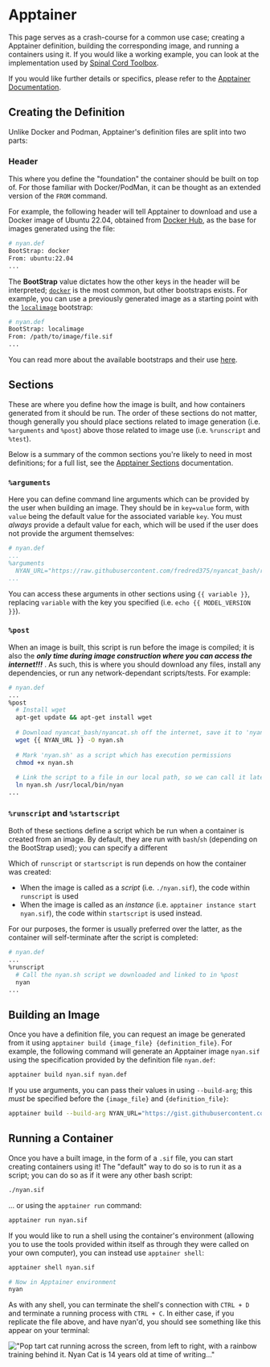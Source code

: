 # Apptainer

This page serves as a crash-course for a common use case; creating a Apptainer definition, building the corresponding image, and running a containers using it. If you would like a working example, you can look at the implementation used by [Spinal Cord Toolbox](https://github.com/spinalcordtoolbox/spinalcordtoolbox/tree/master/contrib/apptainer).

If you would like further details or specifics, please refer to the [Apptainer Documentation](https://apptainer.org/docs/user/latest/).

## Creating the Definition

Unlike Docker and Podman, Apptainer's definition files are split into two parts:

### Header

This where you define the "foundation" the container should be built on top of. For those familiar with Docker/PodMan, it can be thought as an extended version of the `FROM` command.

For example, the following header will tell Apptainer to download and use a Docker image of Ubuntu 22.04, obtained from [Docker Hub](https://hub.docker.com/), as the base for images generated using the file:

```bash
# nyan.def
BootStrap: docker
From: ubuntu:22.04
...
```

The **BootStrap** value dictates how the other keys in the header will be interpreted; [`docker`](https://apptainer.org/docs/user/main/appendix.html#build-docker-module) is the most common, but other bootstraps exists. For example, you can use a previously generated image as a starting point with the [`localimage`](https://apptainer.org/docs/user/main/appendix.html#build-localimage) bootstrap:

```bash
# nyan.def
BootStrap: localimage
From: /path/to/image/file.sif
...
```

You can read more about the available bootstraps and their use [here](https://apptainer.org/docs/user/main/definition_files.html#preferred-bootstrap-agents).

## Sections

These are where you define how the image is built, and how containers generated from it should be run. The order of these sections do not matter, though generally you should place sections related to image generation (i.e. `%arguments` and `%post`) above those related to image use (i.e. `%runscript` and `%test`). 

Below is a summary of the common sections you're likely to need in most definitions; for a full list, see the [Apptainer Sections](https://apptainer.org/docs/user/main/definition_files.html#sections) documentation. 

### `%arguments`

Here you can define command line arguments which can be provided by the user when building an image. They should be in `key=value` form, with `value` being the default value for the associated variable `key`. You must _always_ provide a default value for each, which will be used if the user does not provide the argument themselves:

```yaml
# nyan.def
...
%arguments
  NYAN_URL="https://raw.githubusercontent.com/fredred375/nyancat_bash/refs/heads/main/nyancat.sh"
...
```

You can access these arguments in other sections using `{{ variable }}`, replacing `variable` with the key you specified (i.e. `echo {{ MODEL_VERSION }}`).

### `%post`

When an image is built, this script is run before the image is compiled; it is also the **_only time during image construction where you can access the internet!!!_** . As such, this is where you should download any files, install any dependencies, or run any network-dependant scripts/tests. For example:

```bash
# nyan.def
...
%post
  # Install wget
  apt-get update && apt-get install wget
  
  # Download nyancat_bash/nyancat.sh off the internet, save it to 'nyan.sh'
  wget {{ NYAN_URL }} -O nyan.sh
  
  # Mark 'nyan.sh' as a script which has execution permissions
  chmod +x nyan.sh
  
  # Link the script to a file in our local path, so we can call it later
  ln nyan.sh /usr/local/bin/nyan
...
```

### `%runscript` and `%startscript` 

Both of these sections define a script which be run when a container is created from an image. By default, they are run with `bash`/`sh` (depending on the BootStrap used); you can specify a different   

Which of `runscript` or `startscript` is run depends on how the container was created:

* When the image is called as a _script_ (i.e. `./nyan.sif`), the code within `runscript` is used
* When the image is called as an _instance_ (i.e. `apptainer instance start nyan.sif`), the code within `startscript` is used instead.

For our purposes, the former is usually preferred over the latter, as the container will self-terminate after the script is completed:

```bash
# nyan.def
...
%runscript
  # Call the nyan.sh script we downloaded and linked to in %post
  nyan
...
```

## Building an Image

Once you have a definition file, you can request an image be generated from it using `apptainer build {image_file} {definition_file}`. For example, the following command will generate an Apptainer image `nyan.sif` using the specification provided by the definition file `nyan.def`:

```bash
apptainer build nyan.sif nyan.def
```

If you use arguments, you can pass their values in using `--build-arg`; this _must_ be specified before the `{image_file}` and `{definition_file}`:

```bash
apptainer build --build-arg NYAN_URL="https://gist.githubusercontent.com/wting/5278321/raw/327abe259573a59f2e6690972878f976352cbc52/nyan.sh" nyan.sif nyan.def
```

## Running a Container

Once you have a built image, in the form of a `.sif` file, you can start creating containers using it! The "default" way to do so is to run it as a script; you can do so as if it were any other bash script:

```bash
./nyan.sif
```

... or using the `apptainer run` command:

```bash
apptainer run nyan.sif
```

If you would like to run a shell using the container's environment (allowing you to use the tools provided within itself as through they were called on your own computer), you can instead use `apptainer shell`:

```bash
apptainer shell nyan.sif
```

```bash
# Now in Apptainer environment
nyan
```

As with any shell, you can terminate the shell's connection with `CTRL + D` and terminate a running process with `CTRL + C`.  In either case, if you replicate the file above, and have nyan'd, you should see something like this appear on your terminal:

!["Pop tart cat running across the screen, from left to right, with a rainbow training behind it. Nyan Cat is 14 years old at time of writing..."](../../_media/nyan.png)
